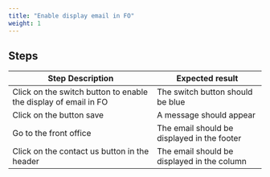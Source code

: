 ```yaml
---
title: "Enable display email in FO"
weight: 1
---
```

## Steps
| Step Description | Expected result |
| ----- | ----- |
| Click on the switch button to enable the display of email in FO | The switch button should be blue |
| Click on the button save | A message should appear |
| Go to the front office | The email should be displayed in the footer |
| Click on the contact us button in the header | The email should be displayed in the column |
